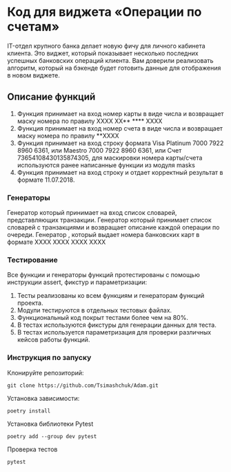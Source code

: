 # Код для виджета «Операции по счетам»

<aside>

IT-отдел крупного банка делает новую фичу для личного кабинета клиента. Это виджет, который показывает несколько последних успешных банковских операций клиента. Вам доверили реализовать алгоритм, который на бэкенде будет готовить данные для отображения в новом виджете.

</aside>

## Описание функций
1. Функция принимает на вход номер карты в виде числа и возвращает маску номера по правилу XXXX XX** **** XXXX
2. Функция принимает на вход номер счета в виде числа и возвращает маску номера по правилу **XXXX
3. Функция принимает на вход строку формата Visa Platinum 7000 7922 8960 6361, или Maestro 7000 7922 8960 6361, или Счет 73654108430135874305, для маскировки номера карты/счета используются ранее написанные функции из модуля masks
4. Функция принимает на вход строку и отдает корректный результат в формате 11.07.2018.

### Генераторы
Генератор который принимает на вход список словарей, представляющих транзакции.
Генератор который принимает список словарей с транзакциями и возвращает описание каждой операции по очереди.
Генератор , который выдает номера банковских карт в формате XXXX XXXX XXXX XXXX

### Тестирование
Все функции и генераторы функций протестированы с помощью инструкции assert, фикстур и параметризации:
1. Тесты реализованы ко всем функциям и генераторам функций проекта.
2. Модули тестируются в отдельных тестовых файлах.
3. Функциональный код покрыт тестами более чем на 80%.
4. В тестах используются фикстуры для генерации данных для теста.
5. В тестах используется параметризация для проверки различных кейсов работы функций.

### Инструкция по запуску

Клонируйте репозиторий:
```
git clone https://github.com/Tsimashchuk/Adam.git
```
Установка зависимости:
```
poetry install
```
Установка библиотеки Pytest
```
poetry add --group dev pytest
```
Проверка тестов
```
pytest
```




